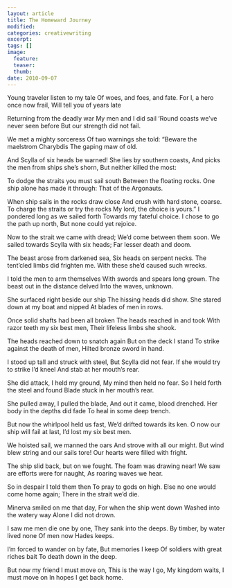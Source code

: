```yaml
---
layout: article
title: The Homeward Journey
modified:
categories: creativewriting
excerpt:
tags: []
image:
  feature:
  teaser:
  thumb:
date: 2010-09-07
---
```


Young traveler listen to my tale
Of woes, and foes, and fate.
For I, a hero once now frail,
Will tell you of years late
 
Returning from the deadly war
My men and I did sail
‘Round coasts we’ve never seen before
But our strength did not fail.
 
We met a mighty sorceress
Of two warnings she told:
“Beware the maelstrom Charybdis
The gaping maw of old.
 
And Scylla of six heads be warned!
She lies by southern coasts,
And picks the men from ships she’s shorn,
But neither killed the most:
 
To dodge the straits you must sail south
Between the floating rocks.
One ship alone has made it through:
That of the Argonauts.
 
When ship sails in the rocks draw close
And crush with hard stone, coarse.
To charge the straits or try the rocks
My lord, the choice is yours.”
I pondered long as we sailed forth
Towards my fateful choice.
I chose to go the path up north,
But none could yet rejoice.
 
Now to the strait we came with dread;
We’d come between them soon.
We sailed towards Scylla with six heads;
Far lesser death and doom.
 
The beast arose from darkened sea,
Six heads on serpent necks.
The tent’cled limbs did frighten me.
With these she’d caused such wrecks.
 
I told the men to arm themselves
With swords and spears long grown.
The beast out in the distance delved
Into the waves, unknown.
 
She surfaced right beside our ship
The hissing heads did show.
She stared down at my boat and nipped
At blades of men in rows.
 
Once solid shafts had been all broken
The heads reached in and took
With razor teeth my six best men,
Their lifeless limbs she shook.
 
 
The heads reached down to snatch again
But on the deck I stand
To strike against the death of men,
Hilted bronze sword in hand.
 
I stood up tall and struck with steel,
But Scylla did not fear.
If she would try to strike I’d kneel
And stab at her mouth’s rear.
 
She did attack, I held my ground,
My mind then held no fear.
So I held forth the steel and found
Blade stuck in her mouth’s rear.
 
She pulled away, I pulled the blade,
And out it came, blood drenched.
Her body in the depths did fade
To heal in some deep trench.
 
But now the whirlpool held us fast,
We’d drifted towards its ken.
O now our ship will fail at last,
I’d lost my six best men.
 
We hoisted sail, we manned the oars
And strove with all our might.
But wind blew string and our sails tore!
Our hearts were filled with fright.
 
 
The ship slid back, but on we fought.
The foam was drawing near!
We saw are efforts were for naught,
As roaring waves we hear.
 
So in despair I told them then
To pray to gods on high.
Else no one would come home again;
There in the strait we’d die.
 
Minerva smiled on me that day,
For when the ship went down
Washed into the watery way
Alone I did not drown.
 
I saw me men die one by one,
They sank into the deeps.
By timber, by water lived none
Of men now Hades keeps.
 
I’m forced to wander on by fate,
But memories I keep
Of soldiers with great riches bait
To death down in the deep.
 
But now my friend I must move on,
This is the way I go,
My kingdom waits, I must move on
In hopes I get back home.